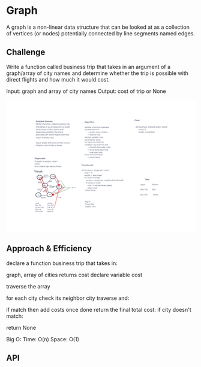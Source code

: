 # Graph
<!-- Short summary or background information -->
A graph is a non-linear data structure that can be looked at as a collection of vertices (or nodes) potentially connected by line segments named edges.

## Challenge
<!-- Description of the challenge -->
Write a function called business trip that takes in an argument of a graph/array of city names and determine whether the trip is possible with direct flights and how much it would cost.

Input: graph and array of city names
Output: cost of trip or None


![white board](../graph_business_trip/graph-business-trip.png)
## Approach & Efficiency
<!-- What approach did you take? Why? What is the Big O space/time for this approach? -->
declare a function business trip that takes in:

graph, array of cities
returns cost
declare variable cost

traverse the array

for each city check its neighbor city traverse and:

if match then add costs
once done return the final total cost:
if city doesn't match:

return None

Big O:
Time: O(n)
Space: O(1)

## API
<!-- Description of each method publicly available in your Graph -->
